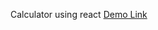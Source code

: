 Calculator using react
<a href="https://phyothiha-aung.github.io/calculator" target="_blank"> Demo Link </a>
